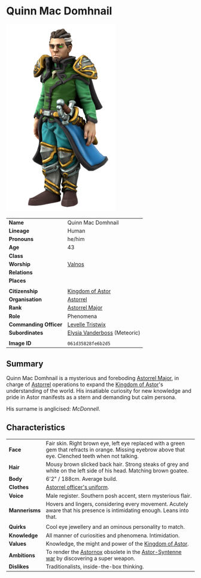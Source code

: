 # Quinn Mac Domhnail

<img src="https://raw.githubusercontent.com/jesskelsall/astarus-images/main/characters/portraits/061d35828fe6b2d5.png" height="500" />

|||
| --- | --- |
| **Name** | Quinn Mac Domhnail | character.3
| **Lineage** | Human |
| **Pronouns** | he/him |
| **Age** | 43 |
| **Class** | |
| **Worship** | [Valnos](../gods/deities/valnos.md) |
| **Relations** | |
| **Places** | |
|||
| **Citizenship** | [Kingdom of Astor](../civilisations/kingdom-of-astor/kingdom-of-astor.md) |
| **Organisation** | [Astorrel](../organisations/astorrel/astorrel.md) |
| **Rank** | [Astorrel Major](../organisations/astorrel/ranks/astorrel-major.md) |
| **Role** | Phenomena |
| **Commanding Officer** | [Levelle Tristwix](levelle-tristwix.md) |
| **Subordinates** | [Elysia Vanderboss](elysia-vanderboss.md) (Meteoric) |
|||
| **Image ID** | `061d35828fe6b2d5` |

## Summary

Quinn Mac Domhnail is a mysterious and foreboding [Astorrel Major](../organisations/astorrel/ranks/astorrel-major.md), in charge of [Astorrel](../organisations/astorrel/astorrel.md) operations to expand the [Kingdom of Astor](../civilisations/kingdom-of-astor/kingdom-of-astor.md)'s understanding of the world. His insatiable curiosity for new knowledge and pride in Astor manifests as a stern and demanding but calm persona.

His surname is anglicised: *McDonnell*.

## Characteristics

| | |
| --- | --- |
| **Face** | Fair skin. Right brown eye, left eye replaced with a green gem that refracts in orange. Missing eyebrow above that eye. Clenched teeth when not talking. | characteristics.2
| **Hair** | Mousy brown slicked back hair. Strong steaks of grey and white on the left side of his head. Matching brown goatee. |
| **Body** | 6'2" / 188cm. Average build. |
| **Clothes** | [Astorrel officer's uniform](../organisations/astorrel/uniforms/astorrel-officers-uniform.md). |
| **Voice** | Male register. Southern posh accent, stern mysterious flair. |
| **Mannerisms** | Hovers and lingers, considering every movement. Acutely aware that his presence is intimidating enough. Leans into that. |
| | |
| **Quirks** | Cool eye jewellery and an ominous personality to match. |
| **Knowledge** | All manner of curiosities and phenomena. Intimidation. |
| **Values** | Knowledge, the might and power of the [Kingdom of Astor](../civilisations/kingdom-of-astor/kingdom-of-astor.md). |
| **Ambitions** | To render the [Astornox](../organisations/astornox/astornox.md) obsolete in the [Astor-Syntenne war](../history/events/astor-syntenne-war.md) by discovering a super weapon. |
| **Dislikes** | Traditionalists, inside-the-box thinking. |
